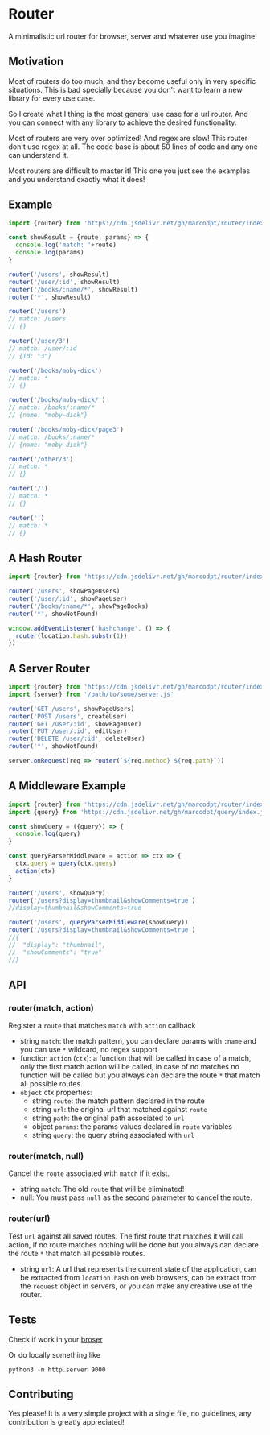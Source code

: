 # Router
A minimalistic url router for browser, server and whatever use you imagine!

## Motivation
Most of routers do too much, and they become useful only in very specific situations. This is bad specially because you don't want to learn a new library for every use case. 

So I create what I thing is the most general use case for a url router. And you can connect with any library to achieve the desired functionality.

Most of routers are very over optimized! And regex are slow! This router don't use regex at all. The code base is about 50 lines of code and any one can understand it.

Most routers are difficult to master it! This one you just see the examples and you understand exactly what it does!

## Example
```js
import {router} from 'https://cdn.jsdelivr.net/gh/marcodpt/router/index.js'

const showResult = {route, params} => {
  console.log('match: '+route)
  console.log(params)
}

router('/users', showResult)
router('/user/:id', showResult)
router('/books/:name/*', showResult)
router('*', showResult)

router('/users')
// match: /users
// {}

router('/user/3')
// match: /user/:id
// {id: "3"}

router('/books/moby-dick')
// match: *
// {}

router('/books/moby-dick/')
// match: /books/:name/*
// {name: "moby-dick"}

router('/books/moby-dick/page3')
// match: /books/:name/*
// {name: "moby-dick"}

router('/other/3')
// match: *
// {}

router('/')
// match: *
// {}

router('')
// match: *
// {}
```

## A Hash Router
```js
import {router} from 'https://cdn.jsdelivr.net/gh/marcodpt/router/index.js'

router('/users', showPageUsers)
router('/user/:id', showPageUser)
router('/books/:name/*', showPageBooks)
router('*', showNotFound)

window.addEventListener('hashchange', () => {
  router(location.hash.substr(1))
})
```

## A Server Router
```js
import {router} from 'https://cdn.jsdelivr.net/gh/marcodpt/router/index.js'
import {server} from '/path/to/some/server.js'

router('GET /users', showPageUsers)
router('POST /users', createUser)
router('GET /user/:id', showPageUser)
router('PUT /user/:id', editUser)
router('DELETE /user/:id', deleteUser)
router('*', showNotFound)

server.onRequest(req => router(`${req.method} ${req.path}`))
```

## A Middleware Example
```js
import {router} from 'https://cdn.jsdelivr.net/gh/marcodpt/router/index.js'
import {query} from 'https://cdn.jsdelivr.net/gh/marcodpt/query/index.js'

const showQuery = ({query}) => {
  console.log(query)
}

const queryParserMiddleware = action => ctx => {
  ctx.query = query(ctx.query)
  action(ctx)
}

router('/users', showQuery)
router('/users?display=thumbnail&showComments=true')
//display=thumbnail&showComments=true

router('/users', queryParserMiddleware(showQuery))
router('/users?display=thumbnail&showComments=true')
//{
//  "display": "thumbnail",
//  "showComments": "true"
//}
```

## API
### router(match, action)
Register a `route` that matches `match` with `action` callback
 - string `match`: the match pattern, you can declare params with `:name` and you can use `*` wildcard, no regex support 
 - function `action` (`ctx`): a function that will be called in case of a match, only the first match action will be called, in case of no matches no function will be called but you always can declare the route `*` that match all possible routes.
 - `object` ctx properties:
   - string `route`: the match pattern declared in the route
   - string `url`: the original url that matched against `route`
   - string `path`: the original path associated to `url`
   - object `params`: the params values declared in `route` variables
   - string `query`: the query string associated with `url`

### router(match, null)
Cancel the `route` associated with `match` if it exist.
 - string `match`: The old `route` that will be eliminated!
 - null: You must pass `null` as the second parameter to cancel the route.

### router(url)
Test `url` against all saved routes. The first route that matches it will call action, if no route matches nothing will be done but you always can declare the route `*` that match all possible routes.
 - string `url`: A url that represents the current state of the application, can be extracted from `location.hash` on web browsers, can be extract from the `request` object in servers, or you can make any creative use of the router.

## Tests
Check if work in your [broser](https://marcodpt.github.io/router/)

Or do locally something like

```
python3 -m http.server 9000
```

## Contributing
Yes please! It is a very simple project with a single file, no guidelines, any
contribution is greatly appreciated!
